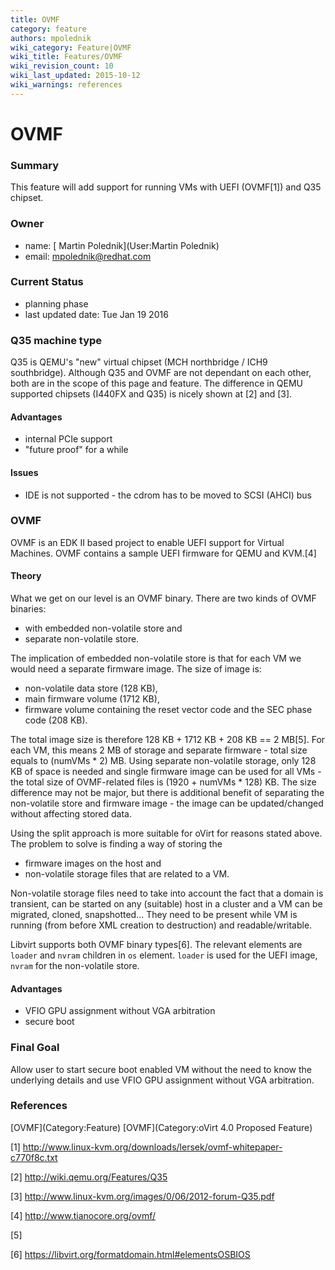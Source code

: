 ```yaml
---
title: OVMF
category: feature
authors: mpolednik
wiki_category: Feature|OVMF
wiki_title: Features/OVMF
wiki_revision_count: 10
wiki_last_updated: 2015-10-12
wiki_warnings: references
---
```


# OVMF

### Summary

This feature will add support for running VMs with UEFI (OVMF[1]) and Q35 chipset.

### Owner

*   name: [ Martin Polednik](User:Martin Polednik)
*   email: <mpolednik@redhat.com>

### Current Status

*   planning phase
*   last updated date: Tue Jan 19 2016

### Q35 machine type

Q35 is QEMU's "new" virtual chipset (MCH northbridge / ICH9 southbridge). Although Q35 and OVMF are not dependant on each other, both are in the scope of this page and feature. The difference in QEMU supported chipsets (I440FX and Q35) is nicely shown at [2] and [3].

#### Advantages

*   internal PCIe support
*   "future proof" for a while

#### Issues

*   IDE is not supported - the cdrom has to be moved to SCSI (AHCI) bus

### OVMF

OVMF is an EDK II based project to enable UEFI support for Virtual Machines. OVMF contains a sample UEFI firmware for QEMU and KVM.[4]

#### Theory

What we get on our level is an OVMF binary. There are two kinds of OVMF binaries:

*   with embedded non-volatile store and
*   separate non-volatile store.

The implication of embedded non-volatile store is that for each VM we would need a separate firmware image. The size of image is:

*   non-volatile data store (128 KB),
*   main firmware volume (1712 KB),
*   firmware volume containing the reset vector code and the SEC phase code (208 KB).

The total image size is therefore 128 KB + 1712 KB + 208 KB == 2 MB[5]. For each VM, this means 2 MB of storage and separate firmware - total size equals to (numVMs \* 2) MB. Using separate non-volatile storage, only 128 KB of space is needed and single firmware image can be used for all VMs - the total size of OVMF-related files is (1920 + numVMs \* 128) KB. The size difference may not be major, but there is additional benefit of separating the non-volatile store and firmware image - the image can be updated/changed without affecting stored data.

Using the split approach is more suitable for oVirt for reasons stated above. The problem to solve is finding a way of storing the

*   firmware images on the host and
*   non-volatile storage files that are related to a VM.

Non-volatile storage files need to take into account the fact that a domain is transient, can be started on any (suitable) host in a cluster and a VM can be migrated, cloned, snapshotted... They need to be present while VM is running (from before XML creation to destruction) and readable/writable.

Libvirt supports both OVMF binary types[6]. The relevant elements are `loader` and `nvram` children in `os` element. `loader` is used for the UEFI image, `nvram` for the non-volatile store.

#### Advantages

*   VFIO GPU assignment without VGA arbitration
*   secure boot

### Final Goal

Allow user to start secure boot enabled VM without the need to know the underlying details and use VFIO GPU assignment without VGA arbitration.

### References

<references/>
[OVMF](Category:Feature) [OVMF](Category:oVirt 4.0 Proposed Feature)

[1] <http://www.linux-kvm.org/downloads/lersek/ovmf-whitepaper-c770f8c.txt>

[2] <http://wiki.qemu.org/Features/Q35>

[3] <http://www.linux-kvm.org/images/0/06/2012-forum-Q35.pdf>

[4] <http://www.tianocore.org/ovmf/>

[5] 

[6] <https://libvirt.org/formatdomain.html#elementsOSBIOS>
